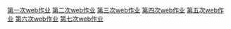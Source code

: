 <a href="homeWork/第一次web作业.html">第一次web作业</a>
<a href="homeWork/第二次web作业.html">第二次web作业</a>
<a href="homeWork/第三次web作业.html">第三次web作业</a>
<a href="homeWork/第四次web作业.html">第四次web作业</a>
<a href="homeWork/第五次web作业.html">第五次web作业</a>
<a href="homeWork/第六次web作业.html">第六次web作业</a>
<a href="homeWork/第七次web作业.html">第七次web作业</a>

